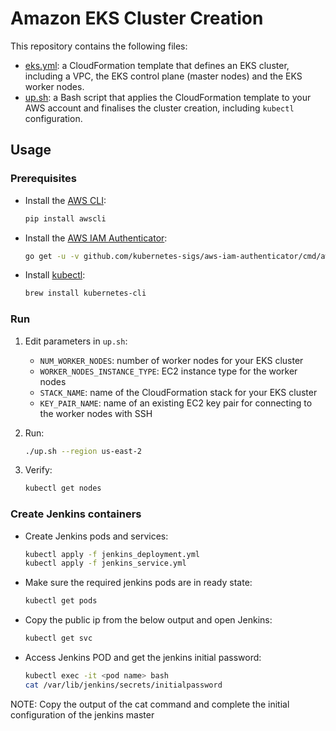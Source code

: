 # Amazon EKS Cluster Creation

This repository contains the following files:

- [eks.yml](eks.yml): a CloudFormation template that defines an EKS cluster, including a VPC, the EKS control plane (master nodes) and the EKS worker nodes.
- [up.sh](up.sh): a Bash script that applies the CloudFormation template to your AWS account and finalises the cluster creation, including `kubectl` configuration.

## Usage

### Prerequisites

- Install the [AWS CLI](https://docs.aws.amazon.com/cli/latest/userguide/installing.html):
    ~~~bash
    pip install awscli
    ~~~
- Install the [AWS IAM Authenticator](https://docs.aws.amazon.com/eks/latest/userguide/configure-kubectl.html):
    ~~~bash
    go get -u -v github.com/kubernetes-sigs/aws-iam-authenticator/cmd/aws-iam-authenticator
    ~~~
- Install [kubectl](https://kubernetes.io/docs/tasks/tools/install-kubectl/):
   ~~~bash
   brew install kubernetes-cli
   ~~~

### Run

1. Edit parameters in `up.sh`:
    - `NUM_WORKER_NODES`: number of worker nodes for your EKS cluster
    - `WORKER_NODES_INSTANCE_TYPE`: EC2 instance type for the worker nodes
    - `STACK_NAME`: name of the CloudFormation stack for your EKS cluster
    - `KEY_PAIR_NAME`: name of an existing EC2 key pair for connecting to the worker nodes with SSH

2. Run:
    ~~~bash
    ./up.sh --region us-east-2
    ~~~
    
3. Verify:
     ~~~bash
    kubectl get nodes
    ~~~
### Create Jenkins containers

  - Create Jenkins pods and services:
    ~~~bash
    kubectl apply -f jenkins_deployment.yml
    kubectl apply -f jenkins_service.yml
    ~~~
    
  - Make sure the required jenkins pods are in ready state:
    ~~~bash
    kubectl get pods
    ~~~    
    
  - Copy the public ip from the below output and open Jenkins:
    ~~~bash
    kubectl get svc
    ~~~
    
  - Access Jenkins POD and get the jenkins initial password:
    ~~~bash
    kubectl exec -it <pod name> bash
    cat /var/lib/jenkins/secrets/initialpassword
    ~~~
  NOTE: Copy the output of the cat command and complete the initial configuration of the jenkins master
  
